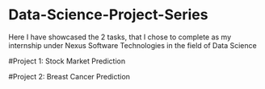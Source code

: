 # Data-Science-Project-Series

Here I have showcased the 2 tasks, that I chose to complete as my internship under Nexus Software Technologies in the field of Data Science 

#Project 1: Stock Market Prediction

#Project 2: Breast Cancer Prediction
